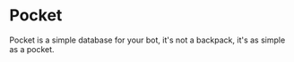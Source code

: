 # Pocket

  Pocket is a simple database for your bot, it's not a backpack, it's as simple as a pocket.